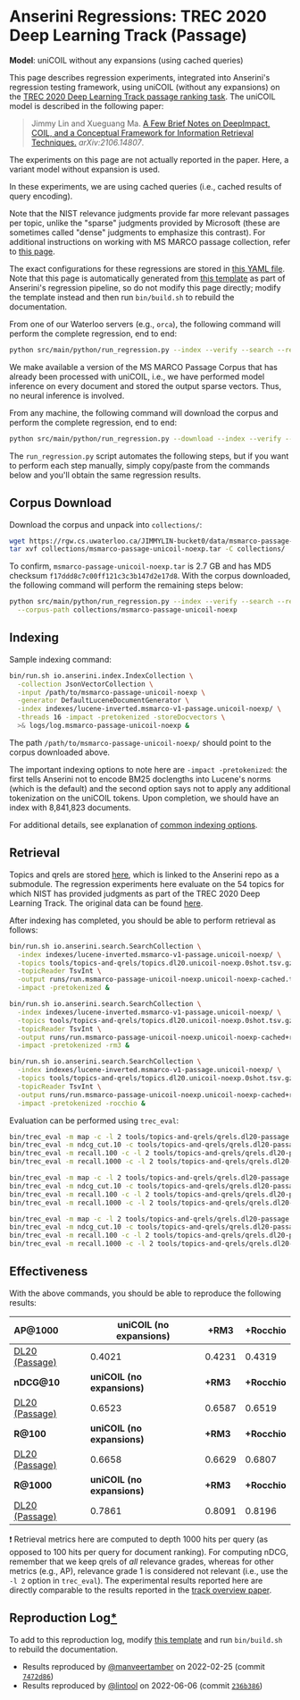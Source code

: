 # Anserini Regressions: TREC 2020 Deep Learning Track (Passage)

**Model**: uniCOIL without any expansions (using cached queries)

This page describes regression experiments, integrated into Anserini's regression testing framework, using uniCOIL (without any expansions) on the [TREC 2020 Deep Learning Track passage ranking task](https://trec.nist.gov/data/deep2020.html).
The uniCOIL model is described in the following paper:

> Jimmy Lin and Xueguang Ma. [A Few Brief Notes on DeepImpact, COIL, and a Conceptual Framework for Information Retrieval Techniques.](https://arxiv.org/abs/2106.14807) _arXiv:2106.14807_.

The experiments on this page are not actually reported in the paper.
Here, a variant model without expansion is used.

In these experiments, we are using cached queries (i.e., cached results of query encoding).

Note that the NIST relevance judgments provide far more relevant passages per topic, unlike the "sparse" judgments provided by Microsoft (these are sometimes called "dense" judgments to emphasize this contrast).
For additional instructions on working with MS MARCO passage collection, refer to [this page](../../docs/experiments-msmarco-passage.md).

The exact configurations for these regressions are stored in [this YAML file](../../src/main/resources/regression/dl20-passage.unicoil-noexp.cached.yaml).
Note that this page is automatically generated from [this template](../../src/main/resources/docgen/templates/dl20-passage.unicoil-noexp.cached.template) as part of Anserini's regression pipeline, so do not modify this page directly; modify the template instead and then run `bin/build.sh` to rebuild the documentation.

From one of our Waterloo servers (e.g., `orca`), the following command will perform the complete regression, end to end:

```bash
python src/main/python/run_regression.py --index --verify --search --regression dl20-passage.unicoil-noexp.cached
```

We make available a version of the MS MARCO Passage Corpus that has already been processed with uniCOIL, i.e., we have performed model inference on every document and stored the output sparse vectors.
Thus, no neural inference is involved.

From any machine, the following command will download the corpus and perform the complete regression, end to end:

```bash
python src/main/python/run_regression.py --download --index --verify --search --regression dl20-passage.unicoil-noexp.cached
```

The `run_regression.py` script automates the following steps, but if you want to perform each step manually, simply copy/paste from the commands below and you'll obtain the same regression results.

## Corpus Download

Download the corpus and unpack into `collections/`:

```bash
wget https://rgw.cs.uwaterloo.ca/JIMMYLIN-bucket0/data/msmarco-passage-unicoil-noexp.tar -P collections/
tar xvf collections/msmarco-passage-unicoil-noexp.tar -C collections/
```

To confirm, `msmarco-passage-unicoil-noexp.tar` is 2.7 GB and has MD5 checksum `f17ddd8c7c00ff121c3c3b147d2e17d8`.
With the corpus downloaded, the following command will perform the remaining steps below:

```bash
python src/main/python/run_regression.py --index --verify --search --regression dl20-passage.unicoil-noexp.cached \
  --corpus-path collections/msmarco-passage-unicoil-noexp
```

## Indexing

Sample indexing command:

```bash
bin/run.sh io.anserini.index.IndexCollection \
  -collection JsonVectorCollection \
  -input /path/to/msmarco-passage-unicoil-noexp \
  -generator DefaultLuceneDocumentGenerator \
  -index indexes/lucene-inverted.msmarco-v1-passage.unicoil-noexp/ \
  -threads 16 -impact -pretokenized -storeDocvectors \
  >& logs/log.msmarco-passage-unicoil-noexp &
```

The path `/path/to/msmarco-passage-unicoil-noexp/` should point to the corpus downloaded above.

The important indexing options to note here are `-impact -pretokenized`: the first tells Anserini not to encode BM25 doclengths into Lucene's norms (which is the default) and the second option says not to apply any additional tokenization on the uniCOIL tokens.
Upon completion, we should have an index with 8,841,823 documents.

For additional details, see explanation of [common indexing options](../../docs/common-indexing-options.md).

## Retrieval

Topics and qrels are stored [here](https://github.com/castorini/anserini-tools/tree/master/topics-and-qrels), which is linked to the Anserini repo as a submodule.
The regression experiments here evaluate on the 54 topics for which NIST has provided judgments as part of the TREC 2020 Deep Learning Track.
The original data can be found [here](https://trec.nist.gov/data/deep2020.html).

After indexing has completed, you should be able to perform retrieval as follows:

```bash
bin/run.sh io.anserini.search.SearchCollection \
  -index indexes/lucene-inverted.msmarco-v1-passage.unicoil-noexp/ \
  -topics tools/topics-and-qrels/topics.dl20.unicoil-noexp.0shot.tsv.gz \
  -topicReader TsvInt \
  -output runs/run.msmarco-passage-unicoil-noexp.unicoil-noexp-cached.topics.dl20.unicoil-noexp.0shot.txt \
  -impact -pretokenized &

bin/run.sh io.anserini.search.SearchCollection \
  -index indexes/lucene-inverted.msmarco-v1-passage.unicoil-noexp/ \
  -topics tools/topics-and-qrels/topics.dl20.unicoil-noexp.0shot.tsv.gz \
  -topicReader TsvInt \
  -output runs/run.msmarco-passage-unicoil-noexp.unicoil-noexp-cached+rm3.topics.dl20.unicoil-noexp.0shot.txt \
  -impact -pretokenized -rm3 &

bin/run.sh io.anserini.search.SearchCollection \
  -index indexes/lucene-inverted.msmarco-v1-passage.unicoil-noexp/ \
  -topics tools/topics-and-qrels/topics.dl20.unicoil-noexp.0shot.tsv.gz \
  -topicReader TsvInt \
  -output runs/run.msmarco-passage-unicoil-noexp.unicoil-noexp-cached+rocchio.topics.dl20.unicoil-noexp.0shot.txt \
  -impact -pretokenized -rocchio &
```

Evaluation can be performed using `trec_eval`:

```bash
bin/trec_eval -m map -c -l 2 tools/topics-and-qrels/qrels.dl20-passage.txt runs/run.msmarco-passage-unicoil-noexp.unicoil-noexp-cached.topics.dl20.unicoil-noexp.0shot.txt
bin/trec_eval -m ndcg_cut.10 -c tools/topics-and-qrels/qrels.dl20-passage.txt runs/run.msmarco-passage-unicoil-noexp.unicoil-noexp-cached.topics.dl20.unicoil-noexp.0shot.txt
bin/trec_eval -m recall.100 -c -l 2 tools/topics-and-qrels/qrels.dl20-passage.txt runs/run.msmarco-passage-unicoil-noexp.unicoil-noexp-cached.topics.dl20.unicoil-noexp.0shot.txt
bin/trec_eval -m recall.1000 -c -l 2 tools/topics-and-qrels/qrels.dl20-passage.txt runs/run.msmarco-passage-unicoil-noexp.unicoil-noexp-cached.topics.dl20.unicoil-noexp.0shot.txt

bin/trec_eval -m map -c -l 2 tools/topics-and-qrels/qrels.dl20-passage.txt runs/run.msmarco-passage-unicoil-noexp.unicoil-noexp-cached+rm3.topics.dl20.unicoil-noexp.0shot.txt
bin/trec_eval -m ndcg_cut.10 -c tools/topics-and-qrels/qrels.dl20-passage.txt runs/run.msmarco-passage-unicoil-noexp.unicoil-noexp-cached+rm3.topics.dl20.unicoil-noexp.0shot.txt
bin/trec_eval -m recall.100 -c -l 2 tools/topics-and-qrels/qrels.dl20-passage.txt runs/run.msmarco-passage-unicoil-noexp.unicoil-noexp-cached+rm3.topics.dl20.unicoil-noexp.0shot.txt
bin/trec_eval -m recall.1000 -c -l 2 tools/topics-and-qrels/qrels.dl20-passage.txt runs/run.msmarco-passage-unicoil-noexp.unicoil-noexp-cached+rm3.topics.dl20.unicoil-noexp.0shot.txt

bin/trec_eval -m map -c -l 2 tools/topics-and-qrels/qrels.dl20-passage.txt runs/run.msmarco-passage-unicoil-noexp.unicoil-noexp-cached+rocchio.topics.dl20.unicoil-noexp.0shot.txt
bin/trec_eval -m ndcg_cut.10 -c tools/topics-and-qrels/qrels.dl20-passage.txt runs/run.msmarco-passage-unicoil-noexp.unicoil-noexp-cached+rocchio.topics.dl20.unicoil-noexp.0shot.txt
bin/trec_eval -m recall.100 -c -l 2 tools/topics-and-qrels/qrels.dl20-passage.txt runs/run.msmarco-passage-unicoil-noexp.unicoil-noexp-cached+rocchio.topics.dl20.unicoil-noexp.0shot.txt
bin/trec_eval -m recall.1000 -c -l 2 tools/topics-and-qrels/qrels.dl20-passage.txt runs/run.msmarco-passage-unicoil-noexp.unicoil-noexp-cached+rocchio.topics.dl20.unicoil-noexp.0shot.txt
```

## Effectiveness

With the above commands, you should be able to reproduce the following results:

| **AP@1000**                                                                                                  | **uniCOIL (no expansions)**| **+RM3**  | **+Rocchio**|
|:-------------------------------------------------------------------------------------------------------------|-----------|-----------|-----------|
| [DL20 (Passage)](https://trec.nist.gov/data/deep2020.html)                                                   | 0.4021    | 0.4231    | 0.4319    |
| **nDCG@10**                                                                                                  | **uniCOIL (no expansions)**| **+RM3**  | **+Rocchio**|
| [DL20 (Passage)](https://trec.nist.gov/data/deep2020.html)                                                   | 0.6523    | 0.6587    | 0.6519    |
| **R@100**                                                                                                    | **uniCOIL (no expansions)**| **+RM3**  | **+Rocchio**|
| [DL20 (Passage)](https://trec.nist.gov/data/deep2020.html)                                                   | 0.6658    | 0.6629    | 0.6807    |
| **R@1000**                                                                                                   | **uniCOIL (no expansions)**| **+RM3**  | **+Rocchio**|
| [DL20 (Passage)](https://trec.nist.gov/data/deep2020.html)                                                   | 0.7861    | 0.8091    | 0.8196    |

❗ Retrieval metrics here are computed to depth 1000 hits per query (as opposed to 100 hits per query for document ranking).
For computing nDCG, remember that we keep qrels of _all_ relevance grades, whereas for other metrics (e.g., AP), relevance grade 1 is considered not relevant (i.e., use the `-l 2` option in `trec_eval`).
The experimental results reported here are directly comparable to the results reported in the [track overview paper](https://arxiv.org/abs/2102.07662).

## Reproduction Log[*](../../docs/reproducibility.md)

To add to this reproduction log, modify [this template](../../src/main/resources/docgen/templates/dl20-passage.unicoil-noexp.cached.template) and run `bin/build.sh` to rebuild the documentation.

+ Results reproduced by [@manveertamber](https://github.com/manveertamber) on 2022-02-25 (commit [`7472d86`](https://github.com/castorini/anserini/commit/7472d862c7311bc8bbd30655c940d6396e27c223))
+ Results reproduced by [@lintool](https://github.com/lintool) on 2022-06-06 (commit [`236b386`](https://github.com/castorini/anserini/commit/236b386ddc11d292b4b736162b59488a02236d6c))
